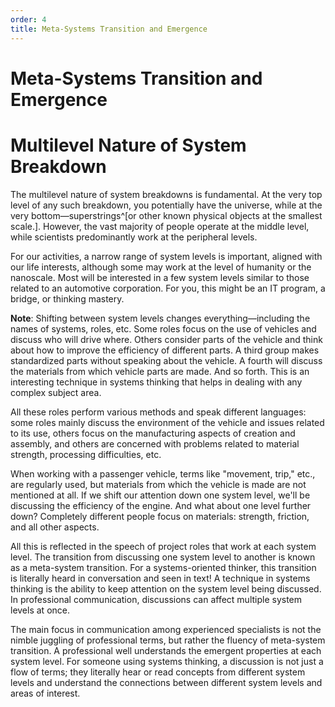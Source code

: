 ```yaml
---
order: 4
title: Meta-Systems Transition and Emergence
---
```


# Meta-Systems Transition and Emergence

# Multilevel Nature of System Breakdown

The multilevel nature of system breakdowns is fundamental. At the very top level of any such breakdown, you potentially have the universe, while at the very bottom—superstrings^[or other known physical objects at the smallest scale.]. However, the vast majority of people operate at the middle level, while scientists predominantly work at the peripheral levels.

For our activities, a narrow range of system levels is important, aligned with our life interests, although some may work at the level of humanity or the nanoscale. Most will be interested in a few system levels similar to those related to an automotive corporation. For you, this might be an IT program, a bridge, or thinking mastery.

**Note**: Shifting between system levels changes everything—including the names of systems, roles, etc. Some roles focus on the use of vehicles and discuss who will drive where. Others consider parts of the vehicle and think about how to improve the efficiency of different parts. A third group makes standardized parts without speaking about the vehicle. A fourth will discuss the materials from which vehicle parts are made. And so forth. This is an interesting technique in systems thinking that helps in dealing with any complex subject area.

All these roles perform various methods and speak different languages: some roles mainly discuss the environment of the vehicle and issues related to its use, others focus on the manufacturing aspects of creation and assembly, and others are concerned with problems related to material strength, processing difficulties, etc.

When working with a passenger vehicle, terms like "movement, trip," etc., are regularly used, but materials from which the vehicle is made are not mentioned at all. If we shift our attention down one system level, we'll be discussing the efficiency of the engine. And what about one level further down? Completely different people focus on materials: strength, friction, and all other aspects.

All this is reflected in the speech of project roles that work at each system level. The transition from discussing one system level to another is known as a meta-system transition. For a systems-oriented thinker, this transition is literally heard in conversation and seen in text! A technique in systems thinking is the ability to keep attention on the system level being discussed. In professional communication, discussions can affect multiple system levels at once.

The main focus in communication among experienced specialists is not the nimble juggling of professional terms, but rather the fluency of meta-system transition. A professional well understands the emergent properties at each system level. For someone using systems thinking, a discussion is not just a flow of terms; they literally hear or read concepts from different system levels and understand the connections between different system levels and areas of interest.